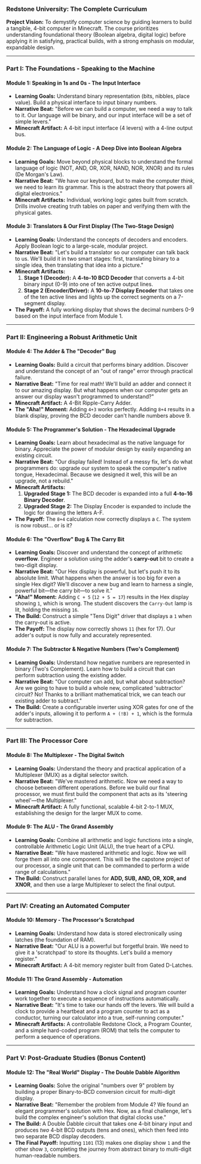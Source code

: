 ### **Redstone University: The Complete Curriculum**

**Project Vision:** To demystify computer science by guiding learners to build a tangible, 4-bit computer in Minecraft. The course prioritizes understanding foundational theory (Boolean algebra, digital logic) before applying it in satisfying, practical builds, with a strong emphasis on modular, expandable design.

---

### **Part I: The Foundations - Speaking to the Machine**

#### **Module 1: Speaking in 1s and 0s - The Input Interface**
*   **Learning Goals:** Understand binary representation (bits, nibbles, place value). Build a physical interface to input binary numbers.
*   **Narrative Beat:** "Before we can build a computer, we need a way to talk to it. Our language will be binary, and our input interface will be a set of simple levers."
*   **Minecraft Artifact:** A 4-bit input interface (4 levers) with a 4-line output bus.

#### **Module 2: The Language of Logic - A Deep Dive into Boolean Algebra**
*   **Learning Goals:** Move beyond physical blocks to understand the formal language of logic (NOT, AND, OR, XOR, NAND, NOR, XNOR) and its rules (De Morgan's Law).
*   **Narrative Beat:** "We have our keyboard, but to make the computer *think*, we need to learn its grammar. This is the abstract theory that powers all digital electronics."
*   **Minecraft Artifacts:** Individual, working logic gates built from scratch. Drills involve creating truth tables on paper and verifying them with the physical gates.

#### **Module 3: Translators & Our First Display (The Two-Stage Design)**
*   **Learning Goals:** Understand the concepts of decoders and encoders. Apply Boolean logic to a large-scale, modular project.
*   **Narrative Beat:** "Let's build a translator so our computer can talk back to us. We'll build it in two smart stages: first, translating binary to a single idea, then translating that idea into a picture."
*   **Minecraft Artifacts:**
    1.  **Stage 1 (Decoder):** A **4-to-10 BCD Decoder** that converts a 4-bit binary input (0-9) into one of ten active output lines.
    2.  **Stage 2 (Encoder/Driver):** A **10-to-7 Display Encoder** that takes one of the ten active lines and lights up the correct segments on a 7-segment display.
*   **The Payoff:** A fully working display that shows the decimal numbers 0-9 based on the input interface from Module 1.

---

### **Part II: Engineering a Robust Arithmetic Unit**

#### **Module 4: The Adder & The "Decoder" Bug**
*   **Learning Goals:** Build a circuit that performs binary addition. Discover and understand the concept of an "out of range" error through practical failure.
*   **Narrative Beat:** "Time for real math! We'll build an adder and connect it to our amazing display. But what happens when our computer gets an answer our display wasn't programmed to understand?"
*   **Minecraft Artifact:** A 4-Bit Ripple-Carry Adder.
*   **The "Aha!" Moment:** Adding `4+3` works perfectly. Adding `8+4` results in a blank display, proving the BCD decoder can't handle numbers above 9.

#### **Module 5: The Programmer's Solution - The Hexadecimal Upgrade**
*   **Learning Goals:** Learn about hexadecimal as the native language for binary. Appreciate the power of modular design by easily expanding an existing circuit.
*   **Narrative Beat:** "Our display failed! Instead of a messy fix, let's do what programmers do: upgrade our system to speak the computer's native tongue, Hexadecimal. Because we designed it well, this will be an upgrade, not a rebuild."
*   **Minecraft Artifacts:**
    1.  **Upgraded Stage 1:** The BCD decoder is expanded into a full **4-to-16 Binary Decoder**.
    2.  **Upgraded Stage 2:** The Display Encoder is expanded to include the logic for drawing the letters A-F.
*   **The Payoff:** The `8+4` calculation now correctly displays a `C`. The system is now robust... or is it?

#### **Module 6: The "Overflow" Bug & The Carry Bit**
*   **Learning Goals:** Discover and understand the concept of arithmetic **overflow**. Engineer a solution using the adder's **carry-out** bit to create a two-digit display.
*   **Narrative Beat:** "Our Hex display is powerful, but let's push it to its absolute limit. What happens when the answer is too big for even a single Hex digit? We'll discover a new bug and learn to harness a single, powerful bit—the carry bit—to solve it."
*   **"Aha!" Moment:** Adding `C + 5` (`12 + 5 = 17`) results in the Hex display showing `1`, which is wrong. The student discovers the `Carry-Out` lamp is lit, holding the missing `16`.
*   **The Build:** Construct a simple "Tens Digit" driver that displays a `1` when the carry-out is active.
*   **The Payoff:** The display now correctly shows `11` (hex for 17). Our adder's output is now fully and accurately represented.

#### **Module 7: The Subtractor & Negative Numbers (Two's Complement)**
*   **Learning Goals:** Understand how negative numbers are represented in binary (Two's Complement). Learn how to build a circuit that can perform subtraction using the existing adder.
*   **Narrative Beat:** "Our computer can add, but what about subtraction? Are we going to have to build a whole new, complicated 'subtractor' circuit? No! Thanks to a brilliant mathematical trick, we can teach our existing adder to subtract."
*   **The Build:** Create a configurable inverter using XOR gates for one of the adder's inputs, allowing it to perform `A + (!B) + 1`, which is the formula for subtraction.

---

### **Part III: The Processor Core**

#### **Module 8: The Multiplexer - The Digital Switch**
*   **Learning Goals:** Understand the theory and practical application of a Multiplexer (MUX) as a digital selector switch.
*   **Narrative Beat:** "We've mastered arithmetic. Now we need a way to choose between different operations. Before we build our final processor, we must first build the component that acts as its 'steering wheel'—the Multiplexer."
*   **Minecraft Artifact:** A fully functional, scalable 4-bit 2-to-1 MUX, establishing the design for the larger MUX to come.

#### **Module 9: The ALU - The Grand Assembly**
*   **Learning Goals:** Combine all arithmetic and logic functions into a single, controllable Arithmetic Logic Unit (ALU), the true heart of a CPU.
*   **Narrative Beat:** "We have mastered arithmetic and logic. Now we will forge them all into one component. This will be the capstone project of our processor, a single unit that can be commanded to perform a wide range of calculations."
*   **The Build:** Construct parallel lanes for **ADD, SUB, AND, OR, XOR, and XNOR**, and then use a large Multiplexer to select the final output.

---

### **Part IV: Creating an Automated Computer**

#### **Module 10: Memory - The Processor's Scratchpad**
*   **Learning Goals:** Understand how data is stored electronically using latches (the foundation of RAM).
*   **Narrative Beat:** "Our ALU is a powerful but forgetful brain. We need to give it a 'scratchpad' to store its thoughts. Let's build a memory register."
*   **Minecraft Artifact:** A 4-bit memory register built from Gated D-Latches.

#### **Module 11: The Grand Assembly - Automation**
*   **Learning Goals:** Understand how a clock signal and program counter work together to execute a sequence of instructions automatically.
*   **Narrative Beat:** "It's time to take our hands off the levers. We will build a clock to provide a heartbeat and a program counter to act as a conductor, turning our calculator into a true, self-running computer."
*   **Minecraft Artifacts:** A controllable Redstone Clock, a Program Counter, and a simple hard-coded program (ROM) that tells the computer to perform a sequence of operations.

---

### **Part V: Post-Graduate Studies (Bonus Content)**

#### **Module 12: The "Real World" Display - The Double Dabble Algorithm**
*   **Learning Goals:** Solve the original "numbers over 9" problem by building a proper Binary-to-BCD conversion circuit for multi-digit display.
*   **Narrative Beat:** "Remember the problem from Module 4? We found an elegant programmer's solution with Hex. Now, as a final challenge, let's build the complex engineer's solution that digital clocks use."
*   **The Build:** A Double Dabble circuit that takes one 4-bit binary input and produces *two* 4-bit BCD outputs (tens and ones), which then feed into two separate BCD display decoders.
*   **The Final Payoff:** Inputting `1101` (13) makes one display show `1` and the other show `3`, completing the journey from abstract binary to multi-digit human-readable numbers.
